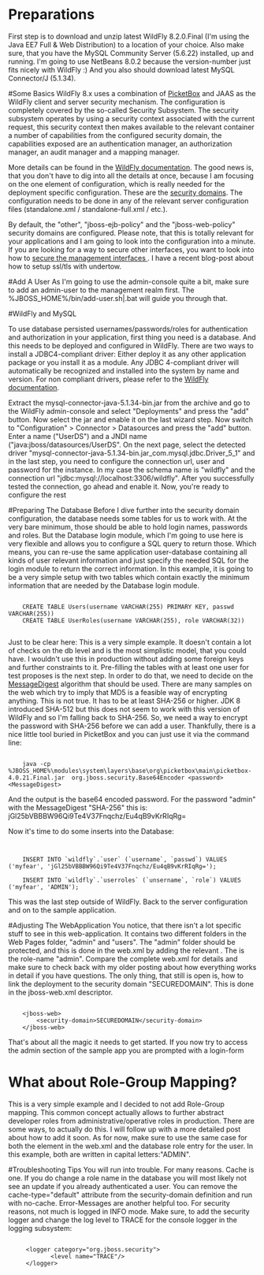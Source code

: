 # Preparations
First step is to download and unzip latest WildFly 8.2.0.Final (I'm using the Java EE7 Full & Web Distribution) to a location of your choice. Also make sure, that you have the MySQL Community Server (5.6.22) installed, up and running. I'm going to use NetBeans 8.0.2 because the version-number just fits nicely with WildFly :) And you also should download latest MySQL Connector/J (5.1.34).

#Some Basics
WildFly 8.x uses a combination of <a href="http://picketbox.jboss.org/">PicketBox</a> and JAAS as the WildFly client and  server security mechanism. The configuration is completely covered by the so-called Security Subsystem. The security subsystem operates by using a security context associated with the current request, this security context then makes available to the relevant container a number of capabilities from the configured security domain, the capabilities exposed are an authentication manager, an authorization manager, an audit manager and a mapping manager.

 More details can be found in the <a href="https://docs.jboss.org/author/display/WFLY8/Security+subsystem+configuration#Securitysubsystemconfiguration-securitydomains">WildFly documentation</a>. The good news is, that you don't have to dig into all the details at once, because I am focusing on the one element of configuration, which is really needed for the deployment specific configuration. These are the <a href="https://docs.jboss.org/author/display/WFLY8/Security+subsystem+configuration#Securitysubsystemconfiguration-securitydomains">security domains</a>. The configuration needs to be done in any of the relevant server configuration files (standalone.xml / standalone-full.xml / etc.). 
 
By default, the "other", "jboss-ejb-policy" and the "jboss-web-policy" security domains are configured. Please note, that this is totally relevant for your applications and I am going to look into the configuration into a minute. If you are looking for a way to secure other interfaces, you want to look into how to <a href="https://docs.jboss.org/author/display/AS7/Securing+the+Management+Interfaces">secure the management interfaces </a>. I have a recent blog-post about how to setup ssl/tls with undertow.
 
 
#Add A User
As I'm going to use the admin-console quite a bit, make sure to add an admin-user to the management realm first. The %JBOSS_HOME%/bin/add-user.sh|.bat will guide you through that.


#WildFly and MySQL

To use database persisted usernames/passwords/roles for authentication and authorization in your application, first thing you need is a database. And this needs to be deployed and configured in WildFly. There are two ways to install a JDBC4-compliant driver: Either deploy it as any other application package or you install it as a module. Any JDBC 4-compliant driver will automatically be recognized and installed into the system by name and version. For non compliant drivers, please refer to the <a href="https://docs.jboss.org/author/display/WFLY8/Admin+Guide#AdminGuide-JDBCDriverInstallation">WildFly documentation</a>.


Extract the mysql-connector-java-5.1.34-bin.jar from the archive and go to the WildFly admin-console and select "Deployments" and press the "add" button. Now select the jar and enable it on the last wizard step. Now switch to "Configuration" > Connector > Datasources and press the "add" button. Enter a name ("UserDS") and a JNDI name ("java:jboss/datasources/UserDS". On the next page, select the detected driver "mysql-connector-java-5.1.34-bin.jar_com.mysql.jdbc.Driver_5_1" and in the last step, you need to configure the connection url, user and password for the instance. In my case the schema name is "wildfly" and the connection url "jdbc:mysql://localhost:3306/wildfly".
After you successfully tested the connection, go ahead and enable it. Now, you're ready to configure the rest


#Preparing The Database
Before I dive further into the security domain configuration, the database needs some tables for us to work with. At the very bare minimum, those should be able to hold login names, passwords and roles. But the Database login module, which I'm going to use here is very flexible and allows you to configure a SQL query to return those. Which means, you can re-use the same application user-database containing all kinds of user relevant information and just specify the needed SQL for the login module to return the correct information. In this example, it is going to be a very simple setup with two tables which contain exactly the minimum information that are needed by the Database login module.

```

	CREATE TABLE Users(username VARCHAR(255) PRIMARY KEY, passwd VARCHAR(255))
	CREATE TABLE UserRoles(username VARCHAR(255), role VARCHAR(32)) 
	
```
 
 
 Just to be clear here: This is a very simple example. It doesn't contain a lot of checks on the db level and is the most simplistic model, that you could have. I wouldn't use this in production without adding some foreign keys and further constraints to it.
Pre-filling the tables with at least one user for test proposes is the next step. In order to do that, we need to decide on the <a href="http://docs.oracle.com/javase/8/docs/technotes/guides/security/StandardNames.html#MessageDigest">MessageDigest</a> algorithm that should be used. There are many samples on the web which try to imply that MD5 is a feasible way of encrypting anything. This is not true. It has to be at least SHA-256 or higher. JDK 8 introduced SHA-512 but this does not seem to work with this version of WildFly and so I'm falling back to SHA-256. So, we need a way to encrypt the password with SHA-256 before we can add a user. Thankfully, there is a nice little tool buried in PicketBox and you can just use it via the command line:

```

	java -cp %JBOSS_HOME%\modules\system\layers\base\org\picketbox\main\picketbox-4.0.21.Final.jar 	org.jboss.security.Base64Encoder <password> <MessageDigest>

```

And the output is the base64 encoded password. For the password "admin" with the MessageDigest "SHA-256" this is: jGl25bVBBBW96Qi9Te4V37Fnqchz/Eu4qB9vKrRIqRg=

Now it's time to do some inserts into the Database:
```


	INSERT INTO `wildfly`.`user` (`username`, `passwd`) VALUES ('myfear', 'jGl25bVBBBW96Qi9Te4V37Fnqchz/Eu4qB9vKrRIqRg=');

	INSERT INTO `wildfly`.`userroles` (`unsername`, `role`) VALUES ('myfear', 'ADMIN');

```
This was the last step outside of WildFly. Back to the server configuration and on to the sample application.


#Adjusting The WebApplication
You notice, that there isn't a lot specific stuff to see in this web-application. It contains two different folders in the Web Pages folder, "admin" and "users". The "admin" folder should be protected, and this is done in the web.xml by adding the relevant <security-constraint>.  The <auth-contraint> is the role-name "admin". Compare the complete web.xml for details and make sure to check back with my older posting about how everything works in detail if you have questions. The only thing, that still is open is, how to link the deployment to the security domain "SECUREDOMAIN". This is done in the jboss-web.xml descriptor.

```

	<jboss-web>
	    <security-domain>SECUREDOMAIN</security-domain>
	</jboss-web>

```
That's about all the magic it needs to get started. If you now try to access the admin section of the sample app you are prompted with a login-form


# What about Role-Group Mapping?
This is a very simple example and I decided to not add Role-Group mapping. This common concept actually allows to further abstract developer roles from administrative/operative roles in production. There are some ways, to actually do this. I will follow up with a more detailed post about how to add it soon. As for now, make sure to use the same case for both the <role-name> element in the web.xml and the database role entry for the user. In this example, both are written in capital letters:"ADMIN".

#Troubleshooting Tips
You will run into trouble. For many reasons. Cache is one. If you do change a role name in the database you will most likely not see an update if you already authenticated a user. You can remove the cache-type="default" attribute from the security-domain definition and run with no-cache.
Error-Messages are another helpful too. For security reasons, not much is logged in INFO mode. Make sure, to add the security logger and change the log level to TRACE for the console logger in the logging subsystem:

```

	 <logger category="org.jboss.security">
	        <level name="TRACE"/>
	 </logger>
```